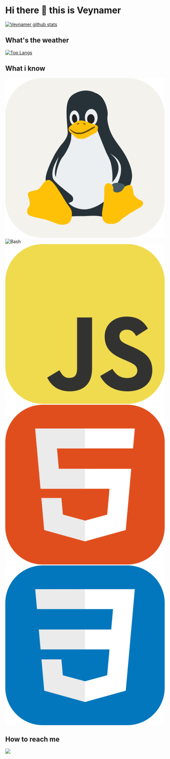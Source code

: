 # Hi there 👋 this is Veynamer
[![Veynamer github stats](https://github-readme-stats.vercel.app/api?username=Veynamer&show_icons=true&include_all_commits=true&theme=tokyonight)](https://github.com/veynamer)

## What's the weather
[![Top Langs](https://github-readme-stats.vercel.app/api/top-langs/?username=Veynamer&layout=compact&langs_count=10&theme=tokyonight)](https://github.com/veynamer)

## What i know
![Linux](https://github.com/tandpfun/skill-icons/blob/main/icons/Linux-Light.svg)
![Bash](https://www.vectorlogo.zone/logos/gnu_bash/gnu_bash-icon.svg)
![javascript](https://github.com/tandpfun/skill-icons/blob/main/icons/JavaScript.svg)
![Html](https://github.com/tandpfun/skill-icons/blob/main/icons/HTML.svg)
![Css](https://github.com/tandpfun/skill-icons/blob/main/icons/CSS.svg)

## How to reach me
[<img src="https://www.vectorlogo.zone/logos/telegram/telegram-tile.svg" width="32">](http://t.me/veynamer)
